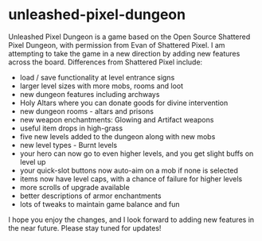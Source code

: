 # unleashed-pixel-dungeon
Unleashed Pixel Dungeon is a game based on the Open Source Shattered Pixel Dungeon, with permission from Evan of Shattered Pixel. I am attempting to take the game in a new direction by adding new features across the board.  Differences from Shattered Pixel include:
- load / save functionality at level entrance signs
- larger level sizes with more mobs, rooms and loot
- new dungeon features including archways
- Holy Altars where you can donate goods for divine intervention
- new dungeon rooms - altars and prisons
- new weapon enchantments: Glowing and Artifact weapons
- useful item drops in high-grass
- five new levels added to the dungeon along with new mobs
- new level types - Burnt levels
- your hero can now go to even higher levels, and you get slight buffs on level up
- your quick-slot buttons now auto-aim on a mob if none is selected
- items now have level caps, with a chance of failure for higher levels
- more scrolls of upgrade available
- better descriptions of armor enchantments
- lots of tweaks to maintain game balance and fun

I hope you enjoy the changes, and I look forward to adding new features in the near future.  Please stay tuned for updates!
